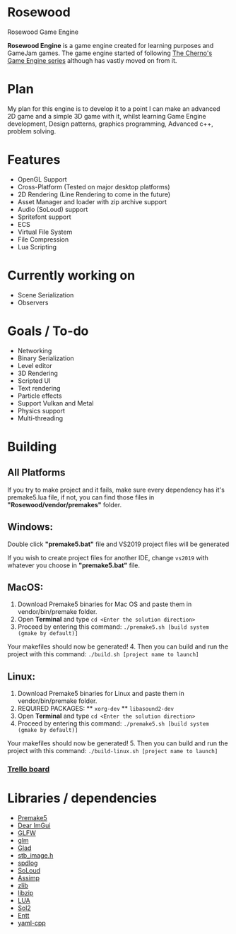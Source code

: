 # Rosewood
Rosewood Game Engine

**Rosewood Engine** is a game engine created for learning purposes and GameJam games. The game engine started of following [The Cherno's Game Engine series](https://www.youtube.com/watch?v=JxIZbV_XjAs&list=PLlrATfBNZ98dC-V-N3m0Go4deliWHPFwT) although has vastly moved on from it.

# Plan
My plan for this engine is to develop it to a point I can make an advanced 2D game and a simple 3D game with it, whilst learning Game Engine development, Design patterns, graphics programming, Advanced c++, problem solving.

# Features
* OpenGL Support
* Cross-Platform (Tested on major desktop platforms)
* 2D Rendering (Line Rendering to come in the future)
* Asset Manager and loader with zip archive support
* Audio (SoLoud) support
* Spritefont support
* ECS
* Virtual File System
* File Compression
* Lua Scripting

# Currently working on
* Scene Serialization
* Observers

# Goals / To-do
* Networking
* Binary Serialization
* Level editor
* 3D Rendering
* Scripted UI
* Text rendering
* Particle effects
* Support Vulkan and Metal
* Physics support
* Multi-threading

# Building
## All Platforms
  If you try to make project and it fails, make sure every dependency has it's premake5.lua file, if not, you can find those files in **"Rosewood/vendor/premakes"** folder.
## Windows:

  Double click **"premake5.bat"** file and VS2019 project files will be generated
  
  If you wish to create project files for another IDE, change `vs2019` with whatever you choose in **"premake5.bat"** file.
  
## MacOS:
  1. Download Premake5 binaries for Mac OS and paste them in vendor/bin/premake folder.
  2. Open **Terminal** and type `cd <Enter the solution direction>`
  3. Proceed by entering this command:
  `./premake5.sh [build system (gmake by default)]`
  
  Your makefiles should now be generated!
  4. Then you can build and run the project with this command:
  `./build.sh [project name to launch]`

## Linux:
  1. Download Premake5 binaries for Linux and paste them in vendor/bin/premake folder.
  2. REQUIRED PACKAGES:
    ** `xorg-dev`
    ** `libasound2-dev`
  3. Open **Terminal** and type `cd <Enter the solution direction>`
  4. Proceed by entering this command:
  `./premake5.sh [build system (gmake by default)]`
  
  Your makefiles should now be generated!
  5. Then you can build and run the project with this command:
  `./build-linux.sh [project name to launch]`
### **[Trello board](https://trello.com/b/bTRVKkrL/rosewood-engine)**

# Libraries / dependencies
* [Premake5](https://github.com/premake/premake-core)
* [Dear ImGui](https://github.com/ocornut/imgui)
* [GLFW](https://github.com/glfw/glfw)
* [glm](https://github.com/g-truc/glm)
* [Glad](https://glad.dav1d.de/)
* [stb_image.h](https://github.com/nothings/stb/blob/master/stb_image.h)
* [spdlog](https://github.com/gabime/spdlog)
* [SoLoud](https://github.com/jarikomppa/soloud)
* [Assimp](https://github.com/assimp/assimp)
* [zlib](https://zlib.net)
* [libzip](https://libzip.org)
* [LUA](http://www.lua.org/home.html)
* [Sol2](https://github.com/ThePhD/sol2)
* [Entt](https://github.com/skypjack/entt)
* [yaml-cpp](https://github.com/jbeder/yaml-cpp)

